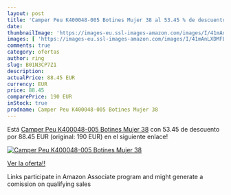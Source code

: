 ```yaml
---
layout: post
title: 'Camper Peu K400048-005 Botines Mujer 38 al 53.45 % de descuento'
date: 
thumbnailImage: 'https://images-eu.ssl-images-amazon.com/images/I/41mAnLXDMFL._SL200_.jpg'
images: [ 'https://images-eu.ssl-images-amazon.com/images/I/41mAnLXDMFL._SL200_.jpg' ]
comments: true
category: ofertas
author: ring
slug: B01N3CP7Z1
description:
actualPrice: 88.45 EUR
currency: EUR
price: 88.45
comparePrice: 190 EUR
inStock: true
prodname: Camper Peu K400048-005 Botines Mujer 38
---
```


Está [Camper Peu K400048-005 Botines Mujer 38](https://www.amazon.es/dp/B01N3CP7Z1/?tag=tolees-21) con 53.45 de descuento por 88.45 EUR (original: 190 EUR) en el siguiente enlace!

[![Camper Peu K400048-005 Botines Mujer 38](https://images-eu.ssl-images-amazon.com/images/I/41mAnLXDMFL._SL200_.jpg)](https://www.amazon.es/dp/B01N3CP7Z1/?tag=tolees-21)

[Ver la oferta!!](https://www.amazon.es/dp/B01N3CP7Z1/?tag=tolees-21)

Links participate in Amazon Associate program and might generate a comission on qualifying sales


